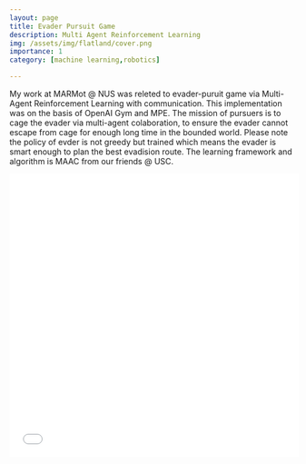 ```yaml
---
layout: page
title: Evader Pursuit Game
description: Multi Agent Reinforcement Learning
img: /assets/img/flatland/cover.png
importance: 1
category: [machine learning,robotics] 

---
```

My work at MARMot @ NUS was releted to evader-puruit game via Multi-Agent Reinforcement Learning with communication. This implementation was on the basis of OpenAI Gym and MPE. The mission of pursuers is to cage the evader via multi-agent colaboration, to ensure the evader cannot escape from cage for enough long time in the bounded world. Please note the policy of evder is not greedy but trained which means the evader is smart enough to plan the best evadision route. The learning framework and algorithm is MAAC from our friends @ USC.

<div  align="center">    
<iframe height=498 width=510 src="//player.bilibili.com/player.html?aid=250257286&bvid=BV1jv411P75D&cid=403689306&page=1" scrolling="no" border="0" frameborder="no" framespacing="0" allowfullscreen="true"> </iframe>
</div>
